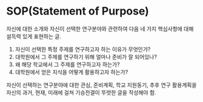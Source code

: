 # SOP(Statement of Purpose) 

자신에 대한 소개와 자신이 선택한 연구분야와 관련하여 다음 네 가지 핵심사항에 대해 설득력 있게 표현하는 글.

1. 자신이 선택한 특정 주제를 연구하고자 하는 이유가 무엇인가?
2. 대학원에서 그 주제를 연구하기 위해 얼마나 준비가 잘 되어있나?
3. 왜 해당 학교에서 그 주제를 연구하고자 하는가?
4. 대학원에서 얻은 지식을 어떻게 활용하고자 하는가?



자신이 선택하는 연구분야에 대한 관심, 준비계획, 학교 지원동기, 추후 연구 활용계획을 자신의 과거, 현재, 미래에 걸쳐 기승전결이 뚜렷한 글을 작성해야 함. 



